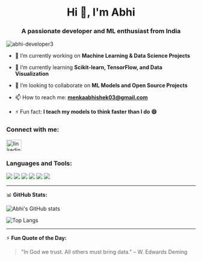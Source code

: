 <h1 align="center">Hi 👋, I'm Abhi</h1>
<h3 align="center">A passionate developer and ML enthusiast from India</h3>

<p align="left"> <img src="https://komarev.com/ghpvc/?username=abhi-developer3&label=Profile%20views&color=0e75b6&style=flat" alt="abhi-developer3" /> </p>

- 🔭 I’m currently working on **Machine Learning & Data Science Projects**

- 🌱 I’m currently learning **Scikit-learn, TensorFlow, and Data Visualization**

- 👯 I’m looking to collaborate on **ML Models and Open Source Projects**

- 📫 How to reach me: **menkaabhishek03@gmail.com**

- ⚡ Fun fact: **I teach my models to think faster than I do 😄**

<h3 align="left">Connect with me:</h3>
<p align="left">
<a href="[https://linkedin.com/in/yourprofile](https://www.linkedin.com/in/abhishek-menka-769b86247?utm_source=share&utm_campaign=share_via&utm_content=profile&utm_medium=android_app)" target="blank"><img align="center" src="https://cdn.jsdelivr.net/npm/simple-icons@v7/icons/linkedin.svg" alt="linkedin" height="30" width="40" /></a>
</p>

<h3 align="left">Languages and Tools:</h3>
<p align="left">
  <img src="https://img.shields.io/badge/Python-3776AB?style=for-the-badge&logo=python&logoColor=white"/>
  <img src="https://img.shields.io/badge/TensorFlow-FF6F00?style=for-the-badge&logo=tensorflow&logoColor=white"/>
  <img src="https://img.shields.io/badge/scikit--learn-F7931E?style=for-the-badge&logo=scikit-learn&logoColor=white"/>
  <img src="https://img.shields.io/badge/NumPy-013243?style=for-the-badge&logo=numpy&logoColor=white"/>
  <img src="https://img.shields.io/badge/Pandas-150458?style=for-the-badge&logo=pandas&logoColor=white"/>
  <img src="https://img.shields.io/badge/Matplotlib-11557C?style=for-the-badge&logo=matplotlib&logoColor=white"/>
</p>

---

📊 **GitHub Stats:**

![Abhi's GitHub stats](https://github-readme-stats.vercel.app/api?username=abhi-developer3&show_icons=true&theme=radical)

![Top Langs](https://github-readme-stats.vercel.app/api/top-langs/?username=abhi-developer3&layout=compact&theme=radical)

---

⚡ **Fun Quote of the Day:**
> "In God we trust. All others must bring data." – W. Edwards Deming


